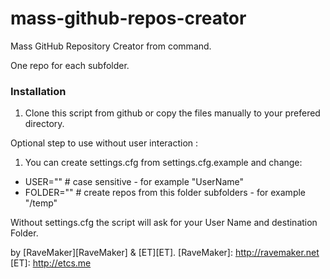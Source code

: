 mass-github-repos-creator
=========================

Mass GitHub Repository Creator from command.

One repo for each subfolder.

### Installation

1. Clone this script from github or copy the files manually to your prefered directory.


Optional step to use without user interaction :

1. You can create settings.cfg from settings.cfg.example and change:

- USER="" # case sensitive - for example "UserName"
- FOLDER="" # create repos from this folder subfolders - for example "/temp"

Without settings.cfg the script will ask for your User Name and destination Folder.


by [RaveMaker][RaveMaker] & [ET][ET].
[RaveMaker]: http://ravemaker.net
[ET]: http://etcs.me
